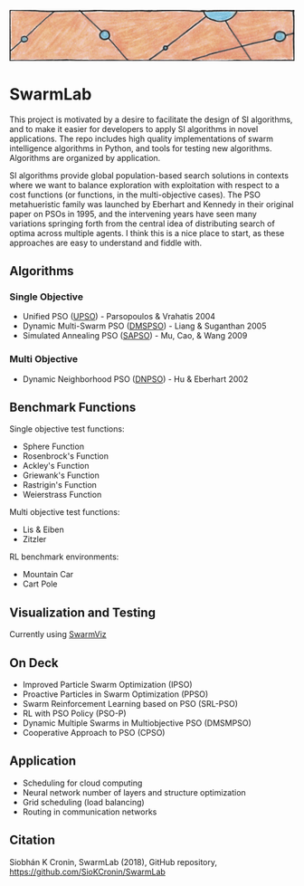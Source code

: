 ![particles](https://github.com/SioKCronin/PSO-baselines/blob/master/common/media/particles.png)

# SwarmLab

This project is motivated by a desire to facilitate the design of SI algorithms, and to make it easier for developers to apply SI algorithms in novel applications. The repo includes high quality implementations of swarm intelligence algorithms in Python, and tools for testing new algorithms. Algorithms are organized by application. 

SI algorithms provide global population-based search solutions in contexts where we want to balance exploration with exploitation with respect to a cost functions (or functions, in the multi-objective cases). The PSO metahueristic family was launched by Eberhart and Kennedy in their original paper on PSOs in 1995, and the intervening years have seen many variations springing forth from the central idea of distributing search of optima across multiple agents. I think this is a nice place to start, as these approaches are easy to understand and fiddle with.

## Algorithms
### Single Objective 

* Unified PSO ([UPSO](https://github.com/SioKCronin/PSO-baselines/tree/master/upso)) - Parsopoulos &  Vrahatis 2004
* Dynamic Multi-Swarm PSO ([DMSPSO](https://github.com/SioKCronin/PSO-baselines/tree/master/dmspso)) - Liang & Suganthan 2005
* Simulated Annealing PSO ([SAPSO](https://github.com/SioKCronin/PSO-baselines/tree/master/sapso)) - Mu, Cao, & Wang 2009

### Multi Objective

* Dynamic Neighborhood PSO ([DNPSO](https://github.com/SioKCronin/PSO-baselines/tree/master/dnpso)) - Hu & Eberhart 2002

## Benchmark Functions

Single objective test functions:
* Sphere Function
* Rosenbrock's Function
* Ackley's Function
* Griewank's Function
* Rastrigin's Function
* Weierstrass Function

Multi objective test functions:
* Lis & Eiben
* Zitzler

RL benchmark environments:
* Mountain Car
* Cart Pole

## Visualization and Testing

Currently using [SwarmViz](https://github.com/epfl-disal/SwarmViz)

## On Deck

* Improved Particle Swarm Optimization (IPSO)
* Proactive Particles in Swarm Optimization (PPSO)
* Swarm Reinforcement Learning based on PSO (SRL-PSO)
* RL with PSO Policy (PSO-P)
* Dynamic Multiple Swarms in Multiobjective PSO (DMSMPSO)
* Cooperative Approach to PSO (CPSO) 

## Application

* Scheduling for cloud computing
* Neural network number of layers and structure optimization
* Grid scheduling (load balancing)
* Routing in communication networks

## Citation

Siobhán K Cronin, SwarmLab (2018), GitHub repository, https://github.com/SioKCronin/SwarmLab

